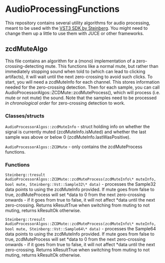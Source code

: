 # AudioProcessingFunctions

This repository contains several utility algorithms for audio processing, meant to be used with the [VST3 SDK by  Steinberg](https://github.com/steinbergmedia/vst3sdk). You might need to change them up a little to use them with JUCE or other frameworks.

## zcdMuteAlgo

This file contains an algorithm for a (mono) implementation of a zero-crossing-detecting mute. This functions like a normal mute, but rather than immediately stopping sound when told to (which can lead to clicking artifacts), it will wait until the next zero-crossing to avoid such clicks.
To start, you will need a zcdMuteInfo for each channel. This stores information needed for the zero-crossing detection.
Then for each sample, you can call AudioProcessorAlgos::ZCDMute::zcdMuteProcess(), which will process (i.e. mute or not mute) the sound. Note that the samples need to be processed *in chronological order* for zero-crossing detection to work.

### Classes/structs

``AudioProcessorAlgos::zcdMuteInfo`` - struct holding info on whether the signal is currently muted (zcdMuteInfo.isMuted) and whether the last sample was above or below 0 (zcdMuteInfo.lastWasPositive).

``AudioProcessorAlgos::ZCDMute`` - only contains the zcdMuteProcess functions.

### Functions

``Steinberg::tresult AudioProcessorAlgos::ZCDMute::zcdMuteProcess(zcdMuteInfo\* muteInfo, bool mute, Steinberg::Vst::Sample32\* data)`` - processes the Sample32 data points to using the zcdMuteInfo provided. If mute goes from false to true, zcdMuteProcess will set \*data to 0 from the next zero-crossing onwards - if it goes from true to false, it will not affect \*data until the next zero-crossing. Returns kResultTrue when switching from muting to not muting, returns kResultOk otherwise.

``Steinberg::tresult AudioProcessorAlgos::ZCDMute::zcdMuteProcess(zcdMuteInfo\* muteInfo, bool mute, Steinberg::Vst::Sample64\* data)`` - processes the Sample64 data points to using the zcdMuteInfo provided. If mute goes from false to true, zcdMuteProcess will set \*data to 0 from the next zero-crossing onwards - if it goes from true to false, it will not affect \*data until the next zero-crossing. Returns kResultTrue when switching from muting to not muting, returns kResultOk otherwise.
